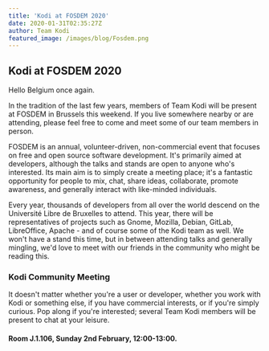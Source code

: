 ```yaml
---
title: 'Kodi at FOSDEM 2020'
date: 2020-01-31T02:35:27Z
author: Team Kodi
featured_image: /images/blog/Fosdem.png
---
```

Kodi at FOSDEM 2020
-------------------

  

 Hello Belgium once again.

  

 In the tradition of the last few years, members of Team Kodi will be present at FOSDEM in Brussels this weekend. If you live somewhere nearby or are attending, please feel free to come and meet some of our team members in person.

  

 FOSDEM is an annual, volunteer-driven, non-commercial event that focuses on free and open source software development. It's primarily aimed at developers, although the talks and stands are open to anyone who's interested. Its main aim is to simply create a meeting place; it's a fantastic opportunity for people to mix, chat, share ideas, collaborate, promote awareness, and generally interact with like-minded individuals.

  

 Every year, thousands of developers from all over the world descend on the Université Libre de Bruxelles to attend. This year, there will be representatives of projects such as Gnome, Mozilla, Debian, GitLab, LibreOffice, Apache - and of course some of the Kodi team as well. We won't have a stand this time, but in between attending talks and generally mingling, we'd love to meet with our friends in the community who might be reading this.

  

 ### Kodi Community Meeting

  

 It doesn't matter whether you're a user or developer, whether you work with Kodi or something else, if you have commercial interests, or if you're simply curious. Pop along if you're interested; several Team Kodi members will be present to chat at your leisure.

  

 #### Room J.1.106, Sunday 2nd February, 12:00-13:00.

 
